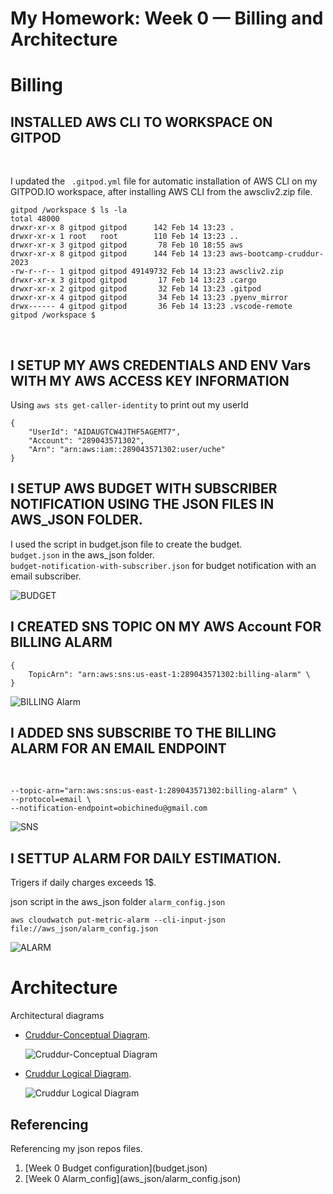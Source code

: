 <!-- Headings -->
# My Homework: Week 0 — Billing and Architecture

# Billing
<!-- Headings -->
## INSTALLED AWS CLI TO WORKSPACE ON GITPOD
<br>

I updated the ``` .gitpod.yml``` file for automatic installation of AWS CLI on my GITPOD.IO workspace, after installing AWS CLI from the awscliv2.zip file. <br>

    gitpod /workspace $ ls -la
    total 48000
    drwxr-xr-x 8 gitpod gitpod      142 Feb 14 13:23 .
    drwxr-xr-x 1 root   root        110 Feb 14 13:23 ..
    drwxr-xr-x 3 gitpod gitpod       78 Feb 10 18:55 aws
    drwxr-xr-x 8 gitpod gitpod      144 Feb 14 13:23 aws-bootcamp-cruddur-2023
    -rw-r--r-- 1 gitpod gitpod 49149732 Feb 14 13:23 awscliv2.zip
    drwxr-xr-x 3 gitpod gitpod       17 Feb 14 13:23 .cargo
    drwxr-xr-x 2 gitpod gitpod       32 Feb 14 13:23 .gitpod
    drwxr-xr-x 4 gitpod gitpod       34 Feb 14 13:23 .pyenv_mirror
    drwx------ 4 gitpod gitpod       36 Feb 14 13:23 .vscode-remote
    gitpod /workspace $ 
<br>

## I SETUP MY AWS CREDENTIALS AND ENV Vars WITH MY AWS ACCESS KEY INFORMATION

Using ```aws sts get-caller-identity``` to print out my userId
```
{
    "UserId": "AIDAUGTCW4JTHF5AGEMT7",
    "Account": "289043571302",
    "Arn": "arn:aws:iam::289043571302:user/uche"
}

```

<!-- Headings -->
## I SETUP AWS BUDGET WITH SUBSCRIBER NOTIFICATION USING THE JSON FILES IN AWS_JSON FOLDER.
I used the script in budget.json file to create the budget.<br>
```budget.json``` in the aws_json folder.<br>
```budget-notification-with-subscriber.json``` for  budget notification with an email subscriber.
<br>

![BUDGET](week_0_assets/aws_budget.png)


<!-- Headings -->
## I CREATED SNS TOPIC ON MY AWS Account FOR BILLING ALARM

    
    {
        TopicArn": "arn:aws:sns:us-east-1:289043571302:billing-alarm" \
    }
    
![BILLING Alarm](week_0_assets/billing_alarm_with_sub.png)

<!-- Headings -->
## I ADDED SNS SUBSCRIBE TO THE BILLING ALARM FOR AN EMAIL ENDPOINT
<br>

    --topic-arn="arn:aws:sns:us-east-1:289043571302:billing-alarm" \
    --protocol=email \
    --notification-endpoint=obichinedu@gmail.com

![SNS](week_0_assets/amazon_sns.png)

<!-- Headings -->
## I SETTUP ALARM FOR DAILY ESTIMATION. 
Trigers if  daily charges exceeds 1$.
<br>

json script in the aws_json folder ```alarm_config.json```
    
    aws cloudwatch put-metric-alarm --cli-input-json file://aws_json/alarm_config.json

![ALARM](week_0_assets/aws_alarm.png)

<!-- Headings -->
# Architecture
<!--Ul-->
Architectural diagrams
<ul>
<li>

[Cruddur-Conceptual Diagram](https://lucid.app/lucidchart/9690082c-0385-407c-92d3-0f8666e493ce/edit?viewport_loc=21%2C-899%2C1635%2C782%2C0_0&invitationId=inv_7e0fee76-f62a-4042-8f1f-e00ccd3b4c8f).
    
![Cruddur-Conceptual Diagram](week_0_assets/Cruddur-Conceptual%20Diagram.png)
 
</li>
<li>

[Cruddur Logical Diagram](https://lucid.app/lucidchart/393f7bd9-1f87-4954-9d30-bd21f53bd38f/edit?viewport_loc=380%2C511%2C1635%2C782%2C0_0&invitationId=inv_6d2bb1e0-909c-4ee7-a4f7-7f3927b995b8).

![Cruddur Logical Diagram](week_0_assets/Cruddur%20Logical%20Diagram.png)

</li>
</ul>

## Referencing
Referencing my json repos files.
<ol>
    <li>
        [Week 0 Budget configuration](budget.json)
    </li>
    <li>
        [Week 0 Alarm_config](aws_json/alarm_config.json)
    </li>
